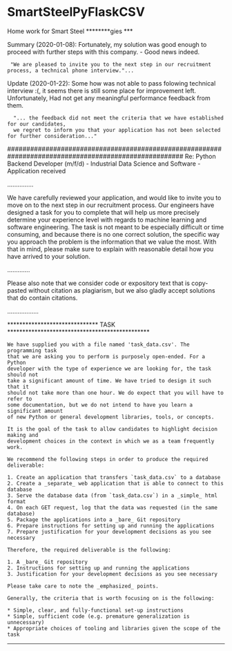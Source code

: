 # SmartSteelPyFlaskCSV
Home work for Smart Steel ********gies ***

Summary (2020-01-08):
     Fortunately, my solution was good enough to proceed
     with further steps with this company. - Good news indeed.

     "We are pleased to invite you to the next step in our recruitment process, a technical phone interview."...

Update (2020-01-22):
     Some how was not able to pass folowing technical interview :(, it seems there is still some place for improvement left.
     Unfortunately, Had not get any meaningful performance feedback from them.

      "... the feedback did not meet the criteria that we have established for our candidates,
      we regret to inform you that your application has not been selected for further consideration..."

######################################################################################################
Re: Python Backend Developer (m/f/d) - Industrial Data Science and Software - Application received

...............

We have carefully reviewed your application, and would like to invite you to move on to the next step in our
recruitment process. Our engineers have designed a task for you to complete that will help us more precisely
determine your experience level with regards to machine learning and software engineering. The task is not meant to
be especially difficult or time consuming, and because there is no one correct solution, the specific way you approach
the problem is the information that we value the most. With that in mind, please make sure to explain with reasonable
detail how you have arrived to your solution.

.............

Please also note that we consider code or expository text that is copy-pasted without
citation as plagiarism, but we also gladly accept solutions that do contain citations.

..................

****************************** TASK  ***********************************************

    We have supplied you with a file named 'task_data.csv'. The programming task
    that we are asking you to perform is purposely open-ended. For a Python
    developer with the type of experience we are looking for, the task should not
    take a significant amount of time. We have tried to design it such that it
    should not take more than one hour. We do expect that you will have to refer to
    some documentation, but we do not intend to have you learn a significant amount
    of new Python or general development libraries, tools, or concepts.

    It is the goal of the task to allow candidates to highlight decision making and
    development choices in the context in which we as a team frequently work.

    We recommend the following steps in order to produce the required deliverable:

    1. Create an application that transfers `task_data.csv` to a database
    2. Create a _separate_ web application that is able to connect to this database
    3. Serve the database data (from `task_data.csv`) in a _simple_ html format
    4. On each GET request, log that the data was requested (in the same database)
    5. Package the applications into a _bare_ Git repository
    6. Prepare instructions for setting up and running the applications
    7. Prepare justification for your development decisions as you see necessary

    Therefore, the required deliverable is the following:

    1. A _bare_ Git repository
    2. Instructions for setting up and running the applications
    3. Justification for your development decisions as you see necessary

    Please take care to note the _emphasized_ points.

    Generally, the criteria that is worth focusing on is the following:

    * Simple, clear, and fully-functional set-up instructions
    * Simple, sufficient code (e.g. premature generalization is unnecessary)
    * Appropriate choices of tooling and libraries given the scope of the task
********************************************************************************************************************
